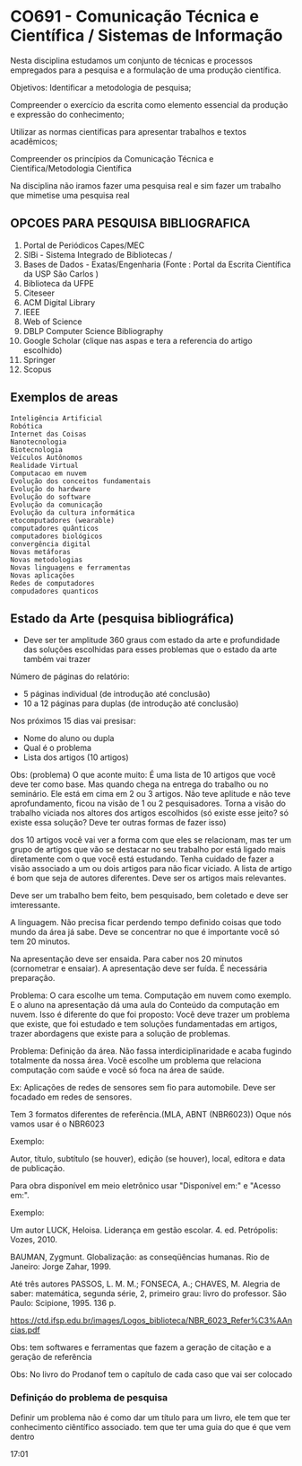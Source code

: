# CO691 - Comunicação Técnica e Científica / Sistemas de Informação

Nesta disciplina estudamos um conjunto de técnicas e processos empregados para
a pesquisa e a formulação de uma produção científica.

Objetivos: Identificar a metodologia de pesquisa; 

Compreender o exercício da escrita como elemento essencial da produção e expressão do conhecimento;

Utilizar as normas científicas para apresentar trabalhos e textos acadêmicos;

Compreender os princípios da Comunicação Técnica e Científica/Metodologia Científica

Na disciplina não iramos fazer uma pesquisa real e sim fazer um trabalho que mimetise uma pesquisa real

## OPCOES PARA PESQUISA BIBLIOGRAFICA

1. Portal de Periódicos Capes/MEC
2. SIBi - Sistema Integrado de Bibliotecas /
3. Bases de Dados - Exatas/Engenharia (Fonte : Portal da Escrita Científica da USP São Carlos )
4. Biblioteca da UFPE
5. Citeseer
6. ACM Digital Library
7. IEEE
8. Web of Science
9. DBLP Computer Science Bibliography
10. Google Scholar (clique nas aspas e tera a referencia do artigo escolhido)
11. Springer
12. Scopus

## Exemplos de areas

```
Inteligência Artificial
Robótica
Internet das Coisas
Nanotecnologia
Biotecnologia
Veículos Autônomos
Realidade Virtual
Computacao em nuvem
Evolução dos conceitos fundamentais
Evolução do hardware
Evolução do software
Evolução da comunicação
Evolução da cultura informática
etocomputadores (wearable)
computadores quânticos
computadores biológicos
convergência digital
Novas metáforas
Novas metodologias
Novas linguagens e ferramentas
Novas aplicações
Redes de computadores
compudadores quanticos
```

## Estado da Arte (pesquisa bibliográfica)

- Deve ser ter amplitude 360 graus com estado da arte e profundidade das soluções escolhidas para esses problemas que o estado da arte também vai trazer





Número de páginas do relatório:
- 5 páginas individual (de introdução até conclusão)
- 10 a 12 páginas para duplas (de introdução até conclusão)

Nos próximos 15 dias vai presisar:
- Nome do aluno ou dupla
- Qual é o problema
- Lista dos artigos (10 artigos)

Obs: (problema) O que aconte muito: É uma lista de 10 artigos que você deve ter como base. Mas quando chega na entrega do trabalho ou no seminário. Ele está em cima em 2 ou 3 artigos. Não teve aplitude e não teve aprofundamento, ficou na visão de 1 ou 2 pesquisadores. Torna a visão do trabalho viciada nos altores dos artigos escolhidos (só existe esse jeito? só existe essa solução? Deve ter outras formas de fazer isso)

dos 10 artigos você vai ver a forma com que eles se relacionam, mas ter um grupo de artigos que vão se destacar no seu trabalho por está ligado mais diretamente com o que você está estudando. Tenha cuidado de fazer a visão associado a um ou dois artigos para não ficar viciado. A lista de artigo é bom que seja de autores diferentes. Deve ser os artigos mais relevantes.

Deve ser um trabalho bem feito, bem pesquisado, bem coletado e deve ser imteressante.

A linguagem. Não precisa ficar perdendo tempo definido coisas que todo mundo da área já sabe. Deve se concentrar no que é importante você só tem 20 minutos.

Na apresentação deve ser ensaida. Para caber nos 20 minutos (cornometrar e ensaiar). A apresentação deve ser fuída. É necessária preparação.

Problema: O cara escolhe um tema. Computação em nuvem como exemplo. E o aluno na apresentação dá uma aula do Conteúdo da computação em nuvem. Isso é diferente do que foi proposto: Você deve trazer um problema que existe, que foi estudado e tem soluções fundamentadas em artigos, trazer abordagens que existe para a solução de problemas.

Problema: Definição da área. Não fassa interdiciplinaridade e acaba fugindo totalmente da nossa área. Você escolhe um problema que relaciona computação com saúde e você só foca na área de saúde.

Ex: Aplicações de redes de sensores sem fio para automobile. Deve ser focadado em redes de sensores.

Tem 3 formatos diferentes de referência.(MLA, ABNT (NBR6023))
Oque nós vamos usar é o NBR6023

Exemplo:

Autor, título, subtítulo (se houver), edição (se houver), local, editora e data de publicação.

Para obra disponível em meio eletrônico usar
"Disponível em:" e "Acesso em:".

Exemplo:

Um autor
LUCK, Heloisa. Liderança em gestão escolar. 4. ed.
Petrópolis: Vozes, 2010.

BAUMAN, Zygmunt. Globalização: as conseqüências
humanas. Rio de Janeiro: Jorge Zahar, 1999.


Até três autores
PASSOS, L. M. M.; FONSECA, A.; CHAVES, M. Alegria de saber:
matemática, segunda série, 2, primeiro grau: livro do
professor. São Paulo: Scipione, 1995. 136 p.


https://ctd.ifsp.edu.br/images/Logos_biblioteca/NBR_6023_Refer%C3%AAncias.pdf


Obs: tem softwares e ferramentas que fazem a geração de citação e a geração de referência

Obs: No livro do Prodanof tem o capítulo de cada caso que vai ser colocado

### Definiçáo do problema de pesquisa

Definir um problema não é como dar um título para um livro, ele tem que ter conhecimento ciêntífico associado. tem que ter uma guia do que é que vem dentro

17:01



